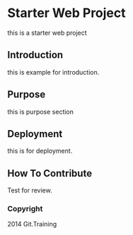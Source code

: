 # Starter Web Project

this is a starter web project

## Introduction

this is example for introduction.

## Purpose

this is purpose section

## Deployment

this is for deployment.

## How To Contribute
Test for review.

### Copyright
2014 Git.Training